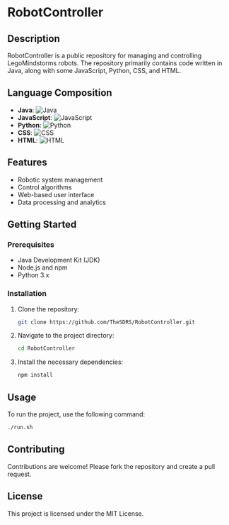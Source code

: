 # RobotController

## Description
RobotController is a public repository for managing and controlling LegoMindstorms robots. The repository primarily contains code written in Java, along with some JavaScript, Python, CSS, and HTML.

## Language Composition
- **Java**: ![Java](https://img.shields.io/badge/dynamic/json?color=blue&label=Java&query=Java&url=https://api.github.com/repos/TheSDRS/RobotController/languages)
- **JavaScript**: ![JavaScript](https://img.shields.io/badge/dynamic/json?color=yellow&label=JavaScript&query=JavaScript&url=https://api.github.com/repos/TheSDRS/RobotController/languages)
- **Python**: ![Python](https://img.shields.io/badge/dynamic/json?color=green&label=Python&query=Python&url=https://api.github.com/repos/TheSDRS/RobotController/languages)
- **CSS**: ![CSS](https://img.shields.io/badge/dynamic/json?color=red&label=CSS&query=CSS&url=https://api.github.com/repos/TheSDRS/RobotController/languages)
- **HTML**: ![HTML](https://img.shields.io/badge/dynamic/json?color=orange&label=HTML&query=HTML&url=https://api.github.com/repos/TheSDRS/RobotController/languages)

## Features
- Robotic system management
- Control algorithms
- Web-based user interface
- Data processing and analytics

## Getting Started
### Prerequisites
- Java Development Kit (JDK)
- Node.js and npm
- Python 3.x

### Installation
1. Clone the repository:
    ```bash
    git clone https://github.com/TheSDRS/RobotController.git
    ```
2. Navigate to the project directory:
    ```bash
    cd RobotController
    ```
3. Install the necessary dependencies:
    ```bash
    npm install
    ```

## Usage
To run the project, use the following command:
```bash
./run.sh
```

## Contributing
Contributions are welcome! Please fork the repository and create a pull request.

## License
This project is licensed under the MIT License.